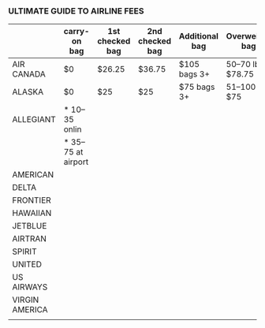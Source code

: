 ### ULTIMATE GUIDE TO AIRLINE FEES

|   |  carry-on bag | 1st checked bag  | 2nd checked bag  | Additional bag  | Overweight bag  | Oversized bags |
|---|---|---|---|---|---|---|
| AIR CANADA  | $0  | $26.25  | $36.75  | $105 bags 3+   | 50–70 lbs: $78.75   | 63–115 in: $78.75  |
| ALASKA      | $0  | $25     | $25     | $75 bags 3+    | 51–100 lbs: $75     | 63–115 in: $75     |
| ALLEGIANT   | * $10–$35 onlin |  |   |   |   |   |  | 
|             |  * $35–$75 at airport |  |   |   |   |   |   |
| AMERICAN  |   |   |   |   |   |   |
| DELTA  |   |   |   |   |   |   |
| FRONTIER  |   |   |   |   |   |   |
| HAWAIIAN  |   |   |   |   |   |   |
| JETBLUE   |   |   |   |   |   |   |
| AIRTRAN  |   |   |   |   |   |   |
| SPIRIT  |   |   |   |   |   |   |
| UNITED  |   |   |   |   |   |   |
| US AIRWAYS  |   |   |   |   |   |   |
| VIRGIN AMERICA  |   |   |   |   |   |   |
|   |   |   |   |   |   |   |
